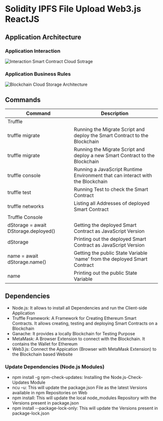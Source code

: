 # Solidity IPFS File Upload Web3.js ReactJS

## Application Architecture

### Application Interaction

![Interaction Smart Contract Cloud Sotrage](https://user-images.githubusercontent.com/29623199/122016354-467e5a00-cdc1-11eb-92d7-69c0b322e9c2.JPG)

### Application Business Rules

![Blockchain Cloud Storage Architecture](https://user-images.githubusercontent.com/29623199/122016430-56963980-cdc1-11eb-94da-187ba21ff75e.JPG)

## Commands

| Command | Description |
| --- | --- |
| Truffle | |
| truffle migrate | Running the Migrate Script and deploy the Smart Contract to the Blockchain |
| truffle migrate | Running the Migrate Script and deploy a new Smart Contract to the Blockchain |
| truffle console | Running a JavaScript Runtime Environment that can interact with the Blockchain |
| truffle test | Running Test to check the Smart Contract |
| truffle networks | Listing all Addresses of deployed Smart Contract |
| Truffle Console | |
| dStorage = await DStorage.deployed() | Getting the deployed Smart Contract as JavaScript Version |
| dStorage | Printing out the deployed Smart Contract as JavaScript Version |
| name = await dStorage.name() | Getting the public State Variable 'name' from the deployed Smart Contract |
| name | Printing out the public State Variable |

## Dependencies

* Node.js: It allows to install all Dependencies and run the Client-side Application
* Truffle Framework: A Framework for Creating Ethereum Smart Contracts. It allows creating, testing and deploying Smart
  Contracts on a Blockchain
* Ganache: It provides a locally Blockchain for Testing Purpose
* MetaMask: A Browser Extension to connect with the Blockchain. It contains the Wallet for Ethereum
* Web3.js: Connect the Appication (Browser with MetaMask Extension) to the Blockchain based Website

### Update Dependencies (Node.js Modules)

* npm install -g npm-check-updates: Installing the Node.js-Check-Updates Module
* ncu –u: This will update the package.json File as the latest Versions available in npm Repositories on Web
* npm install: This will update the local node_modules Repository with the Versions present in package.json
* npm install --package-lock-only: This will update the Versions present in package-lock.json
